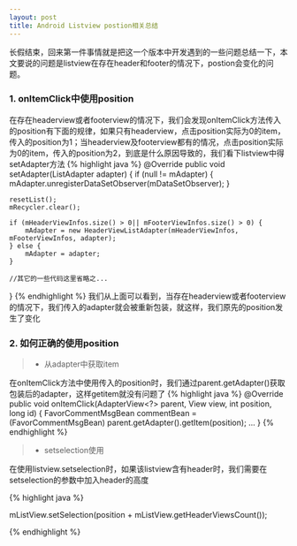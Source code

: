 ```yaml
---
layout: post
title: Android Listview postion相关总结
---
```



<div class="message">
长假结束，回来第一件事情就是把这一个版本中开发遇到的一些问题总结一下，本文要说的问题是listview在存在header和footer的情况下，postion会变化的问题。
</div>

### 1. onItemClick中使用position
在存在headerview或者footerview的情况下，我们会发现onItemClick方法传入的position有下面的规律，如果只有headerview，点击position实际为0的item，传入的position为1；当headerview及footerview都有的情况，点击position实际为0的item，传入的position为2，到底是什么原因导致的，我们看下listview中得setAdapter方法
{% highlight java %}
@Override
public void setAdapter(ListAdapter adapter) {
    if (null != mAdapter) {
        mAdapter.unregisterDataSetObserver(mDataSetObserver);
    }

    resetList();
    mRecycler.clear();

    if (mHeaderViewInfos.size() > 0|| mFooterViewInfos.size() > 0) {
        mAdapter = new HeaderViewListAdapter(mHeaderViewInfos, mFooterViewInfos, adapter);
    } else {
        mAdapter = adapter;
    }

    //其它的一些代码这里省略之...
}
{% endhighlight %}
我们从上面可以看到，当存在headerview或者footerview的情况下，我们传入的adapter就会被重新包装，就这样，我们原先的position发生了变化

### 2. 如何正确的使用position
> * 从adapter中获取item

在onItemClick方法中使用传入的position时，我们通过parent.getAdapter()获取包装后的adapter，这样getitem就没有问题了
{% highlight java %}
@Override
public void onItemClick(AdapterView<?> parent, View view, int position, long id) {
    FavorCommentMsgBean commentBean = (FavorCommentMsgBean) parent.getAdapter().getItem(position);
    ...
}
{% endhighlight %}

> * setselection使用

在使用listview.setselection时，如果该listview含有header时，我们需要在setselection的参数中加入header的高度

{% highlight java %}

mListView.setSelection(position + mListView.getHeaderViewsCount());

{% endhighlight %}
